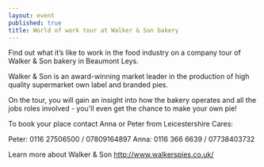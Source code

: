 ```yaml
---
layout: event
published: true
title: World of work tour at Walker & Son bakery
---
```

Find out what it’s like to work in the food industry on a company tour of Walker & Son bakery in Beaumont Leys.

Walker & Son is an award-winning market leader in the production of high quality supermarket own label and branded pies.

On the tour, you will gain an insight into how the bakery operates and all the jobs roles involved - you'll even get the chance to make your own pie!

To book your place contact Anna or Peter from Leicestershire Cares:

Peter: 0116 27506500 / 07809164897
Anna: 0116 366 6639 / 07738403732

Learn more about Walker & Son http://www.walkerspies.co.uk/